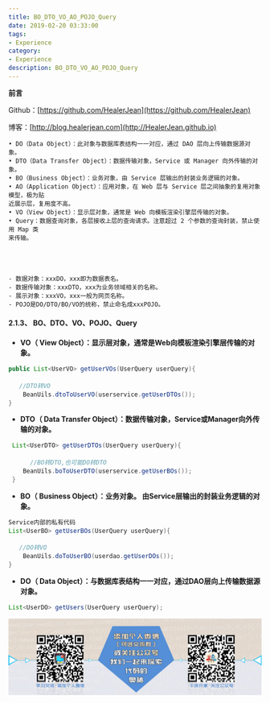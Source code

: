 ```yaml
---
title: BO_DTO_VO_AO_POJO_Query
date: 2019-02-20 03:33:00
tags: 
- Experience
category: 
- Experience
description: BO_DTO_VO_AO_POJO_Query
---
```


**前言**     

 Github：[https://github.com/HealerJean](https://github.com/HealerJean)         

 博客：[http://blog.healerjean.com](http://HealerJean.github.io)          





```
• DO（Data Object）：此对象与数据库表结构一一对应，通过 DAO 层向上传输数据源对象。
• DTO（Data Transfer Object）：数据传输对象，Service 或 Manager 向外传输的对象。
• BO（Business Object）：业务对象，由 Service 层输出的封装业务逻辑的对象。
• AO（Application Object）：应用对象，在 Web 层与 Service 层之间抽象的复用对象模型，极为贴
近展示层，复用度不高。
• VO（View Object）：显示层对象，通常是 Web 向模板渲染引擎层传输的对象。
• Query：数据查询对象，各层接收上层的查询请求。注意超过 2 个参数的查询封装，禁止使用 Map 类
来传输。




- 数据对象：xxxDO，xxx即为数据表名。
- 数据传输对象：xxxDTO，xxx为业务领域相关的名称。
- 展示对象：xxxVO，xxx一般为网页名称。
- POJO是DO/DTO/BO/VO的统称，禁止命名成xxxPOJO。

```



#### 2.1.3、 BO、DTO、VO、POJO、Query  



- **VO（ View Object）：显示层对象，通常是Web向模板渲染引擎层传输的对象。**

  

```java
public List<UserVO> getUserVOs(UserQuery userQuery){
    
   //DTO转VO
    BeanUils.dtoToUserVO(userservice.getUserDTOs());
}

```

- **DTO（ Data Transfer Object）：数据传输对象，Service或Manager向外传输的对象。**

  

```java
 List<UserDTO> getUserDTOs(UserQuery userQuery){
     
      //BO转DTO,也可能DO转DTO
    BeanUils.boToUserDTO(userservice.getUserBOs());
 }

```

- **BO（ Business Object）：业务对象。 由Service层输出的封装业务逻辑的对象。**

  

```java
Service内部的私有代码 
List<UserBO> getUserBOs(UserQuery userQuery){

   //DO转VO
    BeanUils.doToUserBO(userdao.getUserDOs());
}
```



- **DO（ Data Object）：与数据库表结构一一对应，通过DAO层向上传输数据源对象。**

  

```java
List<UserDO> getUsers(UserQuery userQuery);
```





![ContactAuthor](https://raw.githubusercontent.com/HealerJean/HealerJean.github.io/master/assets/img/artical_bottom.jpg)  





<link rel="stylesheet" href="https://unpkg.com/gitalk/dist/gitalk.css">

<script src="https://unpkg.com/gitalk@latest/dist/gitalk.min.js"></script> 
<div id="gitalk-container"></div>    
 <script type="text/javascript">
    var gitalk = new Gitalk({
		clientID: `1d164cd85549874d0e3a`,
		clientSecret: `527c3d223d1e6608953e835b547061037d140355`,
		repo: `HealerJean.github.io`,
		owner: 'HealerJean',
		admin: ['HealerJean'],
		id: 'Xx93Na1HrUYbLOf8',
    });
    gitalk.render('gitalk-container');
</script> 


